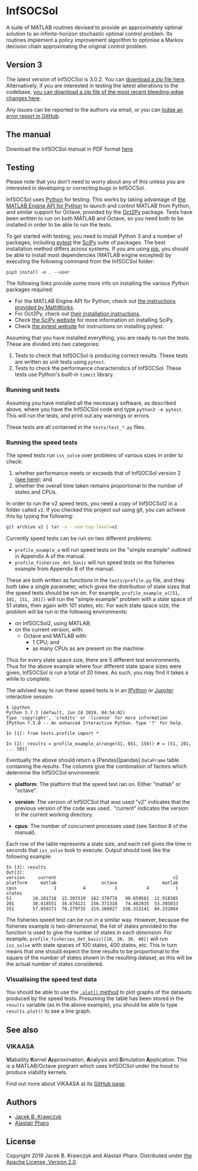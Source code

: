 InfSOCSol
=========

A suite of MATLAB routines devised to provide an approximately optimal
solution to an infinite-horizon stochastic optimal control problem.
Its routines implement a policy improvement algorithm to optimise a
Markov decision chain approximating the original control problem.


## Version 3

The latest version of InfSOCSol is 3.0.2.  You can
[download a zip file here][v3].  Alternatively, if you are
interested in testing the latest alterations to the codebase,
[you can download a zip file of the most recent bleeding-edge changes here][latest].

Any issues can be reported to the authors via email, or you can
[lodge an error report in GitHub][issues].

[v3]: https://github.com/socsol/infsocsol/archive/v3.0.2.zip
[latest]: https://github.com/socsol/infsocsol/zipball/master
[issues]: https://github.com/socsol/infsocsol/issues/new

## The manual

Download the InfSOCSol manual in PDF format [here][manual].

[manual]: https://socsol.github.io/infsocsol/ISSManual.pdf


## Testing

Please note that you don't need to worry about any of this unless you
are interested in developing or correcting bugs in InfSOCSol.

InfSOCSol uses [Python][python] for testing.  This works by taking advantage of
[the MATLAB Engine API for Python][matlabpy] to launch and control MATLAB from
Python, and similar support for Octave, provided by the [Oct2Py][oct2py]
package.  Tests have been written to run on both MATLAB and Octave, so you need
both to be installed in order to be able to run the tests.

To get started with testing, you
need to install Python 3 and a number of packages, including
[pytest][pytest] the [SciPy][scipy] 
suite of packages.  The best installation method differs across systems.  If
you are using [pip][pip], you should be able to install most
dependencies (MATLAB engine excepted) by executing the following command from
the InfSOCSol folder:

~~~
pip3 install -e . --user
~~~

The following links provide some more info on installing the various Python
packages required:

- For the MATLAB Engine API for Python, check out [the instructions
  provided by
  MathWorks](https://mathworks.com/help/matlab/matlab_external/install-the-matlab-engine-for-python.html).
- For Oct2Py, check out [their installation
  instructions](http://blink1073.github.io/oct2py/source/installation.html).
- Check [the SciPy website](https://www.scipy.org/install.html) for more
  information on installing SciPy.
- Check [the pytest
  website](https://pytest.readthedocs.io/en/latest/getting-started.html) for
  instructions on installing pytest.

Assuming that you have installed everything, you are ready to run the tests.
These are divided into two categories:

1. Tests to check that InfSOCSol is producing correct results.  These
   tests are written as unit tests using `pytest`.
2. Tests to check the performance characteristics of InfSOCSol.  These tests
   use Python's built-in `timeit` library.

[python]: https://www.python.org/
[matlabpy]: https://mathworks.com/help/matlab/matlab_external/get-started-with-matlab-engine-for-python.html
[oct2py]: http://blink1073.github.io/oct2py/
[pytest]: https://pytest.readthedocs.io/
[scipy]: https://scipy.org/
[pip]: https://pip.pypa.io/en/stable/

### Running unit tests

Assuming you have installed all the necessary software, as described above,
where you have the InfSOCSol code and type `python3 -m pytest`.  This will run
the tests, and print out any warnings or errors.

These tests are all contained in the `tests/test_*.py` files.


### Running the speed tests

The speed tests run `iss_solve` over problems of various sizes in
order to check:

1. whether performance meets or exceeds that of InfSOCSol version 2 ([see
   here][v2]); and
2. whether the overall time taken remains proportional to the number
   of states and CPUs.

In order to run the v2 speed tests, you need a copy of InfSOCSol2 in a folder
called `v2`.  If you checked this project out using git, you can achieve this
by typing the following:

~~~ bash
git archive v2 | tar -x --one-top-level=v2
~~~

Currently speed tests can be run on two different problems:

- `profile_example_a` will run speed tests on the "simple example"
  outlined in Appendix A of the manual.
- `profile_fisheries_det_basic` will run speed tests on the fisheries
  example from Appendix B of the manual.

These are both written as functions in the `tests/profile.py` file, and they
both take a single parameter, which gives the distribution of state sizes that
the speed tests should be run on.  For example, `profile_example_a([51, 101,
151, 201])` will run the "simple example" problem with a state space of 51
states, then again with 101 states, etc.  For each state space size, the
problem will be run in the following environments:

+ on InfSOCSol2, using MATLAB;
+ on the current version, with:
  - Octave and MATLAB with:
    * 1 CPU; and
    * as many CPUs as are present on the machine.

Thus for every state space size, there are 5 different test environments.  Thus
for the above example where four different state space sizes were given,
InfSOCSol is run a total of 20 times.  As such, you may find it takes a
while to complete.

The advised way to run these speed tests is in an
[IPython](ipython) or [Jupyter](jupyter) interactive session:

~~~
$ ipython
Python 3.7.3 (default, Jun 24 2019, 04:54:02) 
Type 'copyright', 'credits' or 'license' for more information
IPython 7.5.0 -- An enhanced Interactive Python. Type '?' for help.

In [1]: from tests.profile import *                                                                                                                                                                                                                                            

In [2]: results = profile_example_a(range(51, 651, 150)) # = [51, 201, ... 501]
~~~

Eventually the above should return a [Pandas][pandas] `DataFrame` table
containing the results.  The columns give the combination of factors which
determine the InfSOCSol environment:

 - **platform**: The platform that the speed test ran on.  Either
  "matlab" or "octave".

 - **version**: The version of InfSOCSol that was used "v2" indicates
  that the previous version of the code was used .
  "current" indicates the version in the current working directory.

 - **cpus**: The number of concurrent processes used (see Section 8 of
  the manual).

Each row of the table represents a state size, and each cell gives the time in
seconds that `iss_solve` took to execute.  Output should look like the
following example:

~~~
In [3]: results                                                                                                                       
Out[3]: 
version     current                                            v2
platform     matlab                 octave                 matlab
cpus              1          4           1           4          1
states                                                           
51        10.181718  15.393319  162.370778   90.659581  12.918385
201       30.418551  38.674121  156.371318   74.482835  53.305833
351       57.859271  70.279733  319.268827  156.313141  84.332884
~~~

The fisheries speed test can be run in a similar way. However, because the
fisheries example is two-dimensional, the list of states provided to the
function is used to give the number of states *in each dimension*.  For example,
`profile_fisheries_det_basic([10, 20, 30, 40])` will run `iss_solve` with state
spaces of 100 states, 400 states, etc.  This in turn means that one should
expect the time results to be proportional to the square of the number of
states shown in the resulting dataset, as this will be the actual number of
states considered.

[v2]: https://github.com/socsol/infsocsol/tree/v2
[ipython]: http://ipython.org/
[jupyter]: https://jupyter.org/


### Visualising the speed test data

You should be able to use the [`.plot()`
method](https://pandas.pydata.org/pandas-docs/stable/user_guide/visualization.html)
to plot graphs of the datasets produced by the speed tests.  Presuming the
table has been stored in the `results` variable (as in the above example), you
should be able to type `results.plot()` to see a line graph.


## See also

### VIKAASA

**Vi**abaility **K**ernel **A**pproximation, **A**nalysis and
**S**imulation **A**pplication.  This is a MATLAB/Octave program which
uses InfSOCSol under the hood to produce viability kernels.

Find out more about VIKAASA at its [GitHub page][vikaasa].

[vikaasa]: https://github.com/socsol/vikaasa


## Authors

 - [Jacek B. Krawczyk](mailto:jacek.krawczyk@flinders.edu.au)
 - [Alastair Pharo](https://asph.dev/)


## License

Copyright 2019 Jacek B. Krawczyk and Alastair Pharo.  Distributed
under [the Apache License, Version 2.0][apache].

[apache]: http://www.apache.org/licenses/LICENSE-2.0
